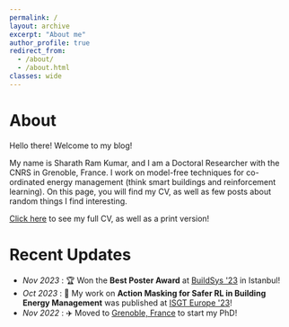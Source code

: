 ```yaml
---
permalink: /
layout: archive
excerpt: "About me"
author_profile: true
redirect_from: 
  - /about/
  - /about.html
classes: wide
---
```

# About

Hello there! Welcome to my blog!

My name is Sharath Ram Kumar, and I am a Doctoral Researcher with the CNRS in Grenoble, France. I work on model-free techniques for co-ordinated energy management (think smart buildings and reinforcement learning). On this page, you will find my CV, as well as few posts about random things I find interesting.

[Click here](/cv) to see my full CV, as well as a print version!

# Recent Updates
 
  + *Nov 2023* : 🏆 Won the **Best Poster Award** at [BuildSys '23](https://buildsys.acm.org/2023/) in Istanbul!
  + *Oct 2023* : 📜 My work on **Action Masking for Safer RL in Building Energy Management** was published at [ISGT Europe '23](https://attend.ieee.org/isgt-europe-2023/)!  
  + *Nov 2022* : ✈️ Moved to [Grenoble, France](https://en.wikipedia.org/wiki/Grenoble) to start my PhD!